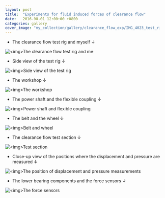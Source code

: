 ```yaml
---
layout: post
title:  "Experiments for fluid induced forces of clearance flow"
date:   2016-08-01 12:00:00 +0800
categories: gallery
cover_image: "my_collection/gallery/clearance_flow_exp/IMG_4023_test_rig_and_myself.JPG"
---
```


* The clearance flow test rig and myself &darr;

<p><img src="{{site.baseurl}}/my_collection/gallery/clearance_flow_exp/IMG_4023_test_rig_and_myself.JPG" alt="<img>The clearance flow test rig and me"></p>

* Side view of the test rig &darr;

<p><img src="{{site.baseurl}}/my_collection/gallery/clearance_flow_exp/IMG_3999_side_view.JPG" alt="<img>Side view of the test rig"></p>

* The workshop &darr;

<p><img src="{{site.baseurl}}/my_collection/gallery/clearance_flow_exp/IMG_4005_workshop.JPG" alt="<img>The workshop"></p>

* The power shaft and the flexible coupling &darr;

<p><img src="{{site.baseurl}}/my_collection/gallery/clearance_flow_exp/IMG_4009_power_shaft_and_flexible_coupling.JPG" alt="<img>Power shaft and flexible coupling"></p>

* The belt and the wheel &darr;

<p><img src="{{site.baseurl}}/my_collection/gallery/clearance_flow_exp/IMG_4000_belt_and_wheel.JPG" alt="<img>Belt and wheel"></p>

* The clearance flow test section &darr;

<p><img src="{{site.baseurl}}/my_collection/gallery/clearance_flow_exp/IMG_3993_test_section.JPG" alt="<img>Test section"></p>

* Close-up view of the positions where the displacement and pressure are measured &darr;

<p><img src="{{site.baseurl}}/my_collection/gallery/clearance_flow_exp/IMG_4010_displacement_and_pressure_measurement.JPG" alt="<img>The position of displacement and pressure measurements"></p>

* The lower bearing components and the force sensors &darr;

<p><img src="{{site.baseurl}}/my_collection/gallery/clearance_flow_exp/IMG_3997_force_sensors.JPG" alt="<img>The force sensors"></p>
